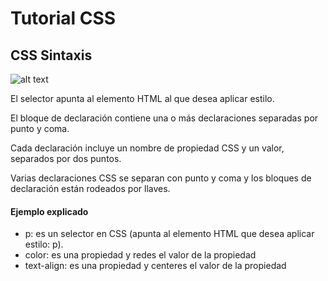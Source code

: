 # Tutorial CSS

## CSS Sintaxis

![alt text](https://www.w3schools.com/css/img_selector.gif)

El selector apunta al elemento HTML al que desea aplicar estilo.

El bloque de declaración contiene una o más declaraciones separadas por punto y coma.

Cada declaración incluye un nombre de propiedad CSS y un valor, separados por dos puntos.

Varias declaraciones CSS se separan con punto y coma y los bloques de declaración están rodeados por llaves.

#### Ejemplo explicado 

* p:  es un selector en CSS (apunta al elemento HTML que desea aplicar estilo: p).
* color: es una propiedad y redes el valor de la propiedad
* text-align: es una propiedad y centeres el valor de la propiedad

